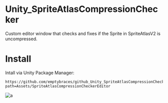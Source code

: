 # Unity_SpriteAtlasCompressionChecker
Custom editor window that checks and fixes if the Sprite in SpriteAtlasV2 is uncompressed.


# Install
Intall via Unity Package Manager:

```
https://github.com/emptybraces/github_Unity_SpriteAtlasCompressionChecker.git?path=Assets/SpriteAtlasCompressionCheckerEditor
```

![a](https://github.com/emptybraces/github_Unity_SpriteAtlasCompressionChecker/assets/1441835/a0664b22-f9c5-446c-842a-50a4c20a32d5)

